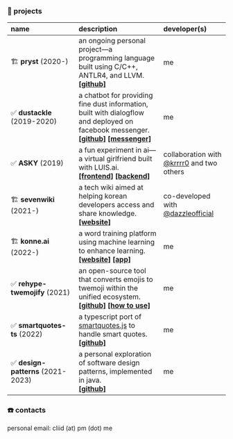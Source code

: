 ### 🔮 projects

| name | description | developer(s) |
|:----|:----|:----|
| 🏗️&nbsp;**pryst** (2020-) | an ongoing personal project—a programming language built using C/C++, ANTLR4, and LLVM.<br/>**[[github]](https://github.com/cliid/pryst)** | me |
| ✅&nbsp;**dustackle** (2019-2020) | a chatbot for providing fine dust information, built with dialogflow and deployed on facebook messenger.<br/> **[[github]](https://github.com/cliid/dustackle)** **[[messenger]](https://m.me/dustackle)** | me |
| ✅&nbsp;**ASKY** (2019) | a fun experiment in ai—a virtual girlfriend built with LUIS.ai.<br/> **[[frontend]](https://github.com/cliid/ASKY-Unity) [[backend]](https://github.com/cliid/ASKY-Python)** | collaboration with [@krrrr0](https://github.com/krrrr0) and two others |
| 🏗️&nbsp;**sevenwiki** (2021-) | a tech wiki aimed at helping korean developers access and share knowledge.<br/> **[[website]](https://seven.wiki)** | co-developed with [@dazzleofficial](https://github.com/dazzleofficial) |
| 🏗️&nbsp;**konne.ai** (2022-) | a word training platform using machine learning to enhance learning.<br/> **[[website]](https://konne.ai)** **[[app]](https://konne.ai/app)**  | me |
| ✅&nbsp;**rehype-twemojify** (2021) | an open-source tool that converts emojis to twemoji within the unified ecosystem.<br/> **[[github]](https://github.com/cliid/rehype-twemojify)** **[[how to use]](https://cliid.dev/blog/integrating-twemoji-with-rehype)** | me |
| ✅&nbsp;**smartquotes-ts** (2022) | a typescript port of [smartquotes.js](https://github.com/kellym/smartquotes.js) to handle smart quotes.<br/> **[[github]](https://github.com/cliid/smartquotes-ts)** | me |
| ✅&nbsp;**design-patterns** (2021-2023) | a personal exploration of software design patterns, implemented in java.<br/> **[[github]](https://github.com/cliid/design-patterns)** | me |

### ☎️ contacts

personal email: cliid (at) pm (dot) me
